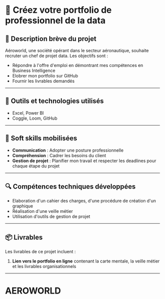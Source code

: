 # 🌟 Créez votre portfolio de professionnel de la data

## 📝 Description brève du projet
Aéroworld, une société opérant dans le secteur aéronautique, souhaite recruter un chef de projet data. 
Les objectifs sont :
- Répondre à l'offre d'emploi en démontrant mes compétences en Business Intelligence
- Elobrer mon portfolio sur GitHub 
- Fournir les livrables demandés

---

## 🧰 Outils et technologies utilisés
- Excel, Power BI
- Coggle, Loom, GitHub
  
---

## 🧠 Soft skills mobilisées
- **Communication** : Adopter une posture professionnelle
- **Compréhension** : Cadrer les besoins du client
- **Gestion de projet** : Planifier mon travail et respecter les deadlines pour chaque étape du projet
---

## 🔍 Compétences techniques développées
- Elaboration d'un cahier des charges, d'une procédure de création d'un graphique
- Réalisation d'une veille métier 
- Utilisation d'outils de gestion de projet
  
---

## 📦 Livrables
Les livrables de ce projet incluent :
1. **Lien vers le portfolio en ligne** contenant la carte mentale, la veille métier et les livrables organisationnels

---
# AEROWORLD
